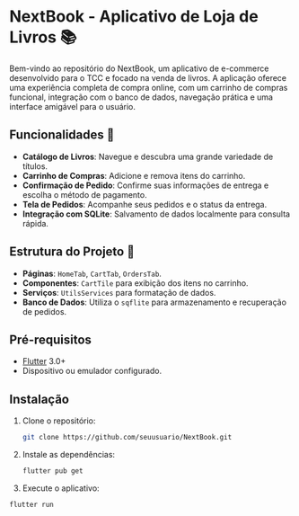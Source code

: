 # NextBook - Aplicativo de Loja de Livros 📚

Bem-vindo ao repositório do NextBook, um aplicativo de e-commerce desenvolvido para o TCC e focado na venda de livros. A aplicação oferece uma experiência completa de compra online, com um carrinho de compras funcional, integração com o banco de dados, navegação prática e uma interface amigável para o usuário.

## Funcionalidades 🚀
- **Catálogo de Livros**: Navegue e descubra uma grande variedade de títulos.
- **Carrinho de Compras**: Adicione e remova itens do carrinho.
- **Confirmação de Pedido**: Confirme suas informações de entrega e escolha o método de pagamento.
- **Tela de Pedidos**: Acompanhe seus pedidos e o status da entrega.
- **Integração com SQLite**: Salvamento de dados localmente para consulta rápida.

## Estrutura do Projeto 📂
- **Páginas**: `HomeTab`, `CartTab`, `OrdersTab`.
- **Componentes**: `CartTile` para exibição dos itens no carrinho.
- **Serviços**: `UtilsServices` para formatação de dados.
- **Banco de Dados**: Utiliza o `sqflite` para armazenamento e recuperação de pedidos.

## Pré-requisitos
- [Flutter](https://flutter.dev/) 3.0+
- Dispositivo ou emulador configurado.

## Instalação
1. Clone o repositório:
   ```bash
   git clone https://github.com/seuusuario/NextBook.git
   
2. Instale as dependências:
   ```bash
   flutter pub get

3. Execute o aplicativo:
 ```bash
flutter run

